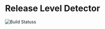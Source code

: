 Release Level Detector
===

![Build Statuss](https://travis-ci.org/chrisbenincasa/release-level-plugin.svg?branch=master)
